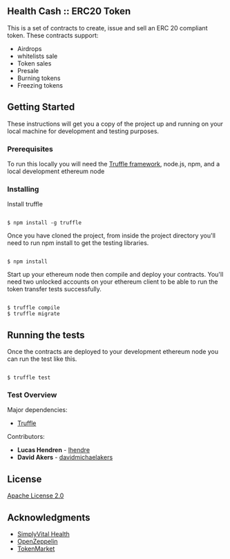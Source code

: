 
## Health Cash :: ERC20 Token

This is a set of contracts to create, issue and sell an ERC 20 compliant token. These contracts support: 

* Airdrops
* whitelists sale
* Token sales 
* Presale
* Burning tokens
* Freezing tokens


## Getting Started

These instructions will get you a copy of the project up and running on your local machine for development and testing purposes. 

### Prerequisites

To run this locally you will need the [Truffle framework](http://truffleframework.com/), node.js, npm, and a local development ethereum node


### Installing

Install truffle

```

$ npm install -g truffle

```

Once you have cloned the project, from inside the project directory you'll need to run npm install to get the 
testing libraries. 

```

$ npm install

```

Start up your ethereum node then compile and deploy your contracts. You'll need two unlocked accounts on your
ethereum client to be able to run the token transfer tests successfully.

```

$ truffle compile
$ truffle migrate

```


## Running the tests

Once the contracts are deployed to your development ethereum node you can run the test like this. 

```

$ truffle test

```

### Test Overview



Major dependencies:

* [Truffle](https://github.com/trufflesuite/truffle)

Contributors:

* **Lucas Hendren** - [lhendre](https://github.com/lhendre)
* **David Akers** - [davidmichaelakers](https://github.com/davidmichaelakers)

## License

[Apache License 2.0](https://github.com/Health-Nexus/drs/blob/master/LICENSE)

## Acknowledgments

* [SimplyVital Health](https://www.simplyvitalhealth.com/)
* [OpenZeppelin](https://github.com/OpenZeppelin)
* [TokenMarket](https://github.com/TokenMarketNet/ico/tree/master/contracts)

